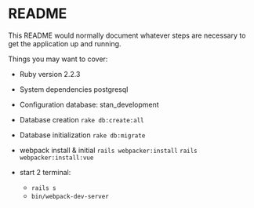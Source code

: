 
# README

This README would normally document whatever steps are necessary to get the
application up and running.

Things you may want to cover:

* Ruby version
    2.2.3
* System dependencies
    postgresql
* Configuration
    database: stan_development
* Database creation
    `rake db:create:all`
* Database initialization
    `rake db:migrate`

* webpack install & initial
    `rails webpacker:install`
    `rails webpacker:install:vue`

* start 2 terminal:
    - `rails s`
    - `bin/webpack-dev-server`

